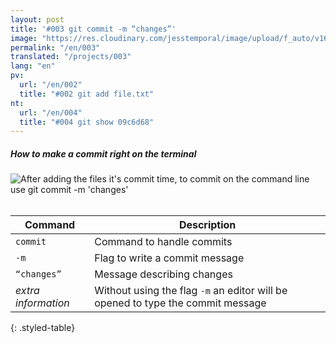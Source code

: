 ```yaml
---
layout: post
title: '#003 git commit -m “changes”'
image: "https://res.cloudinary.com/jesstemporal/image/upload/f_auto/v1642878593/gitfichas/en/003/thumbnail_c9fxue.jpg"
permalink: "/en/003"
translated: "/projects/003"
lang: "en"
pv:
  url: "/en/002"
  title: "#002 git add file.txt"
nt:
  url: "/en/004"
  title: "#004 git show 09c6d68"
---
```

##### How to make a commit right on the terminal

<img alt="After adding the files it's commit time, to commit on the command line use git commit -m 'changes'" src="https://res.cloudinary.com/jesstemporal/image/upload/v1642878594/gitfichas/en/003/full_lali28.jpg"><br><br>

| Command | Description |
|---------|-------------|
| `commit` | Command to handle commits |
| `-m` | Flag to write a commit message |
| `“changes”` | Message describing changes |
| _extra information_ | Without using the flag `-m` an editor will be opened to type the commit message |
{: .styled-table}
